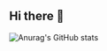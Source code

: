## Hi there 👋

![Anurag's GitHub stats](https://github-readme-stats.vercel.app/api?username=anuraghazra)

